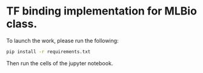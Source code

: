 # TF binding implementation for MLBio class.

To launch the work, please run the following:

```bash
pip install -r requirements.txt
```

Then run the cells of the jupyter notebook.

